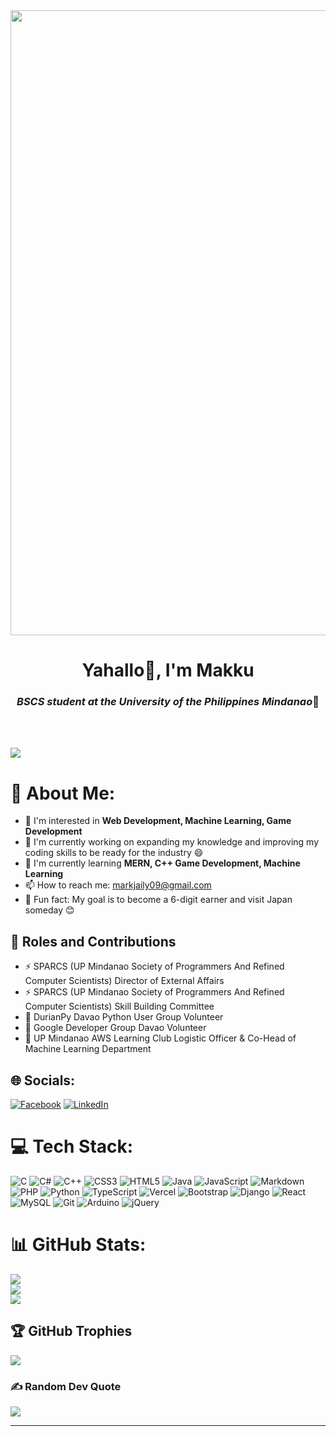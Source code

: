 <div align="center">
  <img src="https://github.com/user-attachments/assets/afb07961-e9aa-4e1d-b12d-6f51f7248c0a" width="1000"/>
</div>

<h1 align="center">Yahallo👋, I'm Makku</h1>
<h3 align="center"><i>BSCS student at the University of the Philippines Mindanao</i>🌟</h3>
<br><br>

[![](https://visitcount.itsvg.in/api?id=Maakkkuu&icon=9&color=0)](https://visitcount.itsvg.in)

# 💫 About Me:
- 👀 I'm interested in **Web Development, Machine Learning, Game Development**<br>
- 🔭 I'm currently working on expanding my knowledge and improving my coding skills to be ready for the industry 😄<br>
- 🌱 I'm currently learning **MERN, C++ Game Development, Machine Learning**<br>
- 📫 How to reach me: markjaily09@gmail.com<br>
- 🍙 Fun fact: My goal is to become a 6-digit earner and visit Japan someday 😊


## 🔬 Roles and Contributions

- ⚡ SPARCS (UP Mindanao Society of Programmers And Refined Computer Scientists) Director of External Affairs
- ⚡ SPARCS (UP Mindanao Society of Programmers And Refined Computer Scientists) Skill Building Committee
- 🐍 DurianPy Davao Python User Group Volunteer
- 👾 Google Developer Group Davao Volunteer
- 🦅 UP Mindanao AWS Learning Club Logistic Officer & Co-Head of Machine Learning Department 

## 🌐 Socials:
[![Facebook](https://img.shields.io/badge/Facebook-%231877F2.svg?logo=Facebook&logoColor=white)](https://facebook.com/markjaily.pena.9)
[![LinkedIn](https://img.shields.io/badge/LinkedIn-%230077B5.svg?logo=linkedin&logoColor=white)](https://linkedin.com/in/makkukuma) 


# 💻 Tech Stack:
![C](https://img.shields.io/badge/c-%2300599C.svg?style=for-the-badge&logo=c&logoColor=white) ![C#](https://img.shields.io/badge/c%23-%23239120.svg?style=for-the-badge&logo=csharp&logoColor=white) ![C++](https://img.shields.io/badge/c++-%2300599C.svg?style=for-the-badge&logo=c%2B%2B&logoColor=white) ![CSS3](https://img.shields.io/badge/css3-%231572B6.svg?style=for-the-badge&logo=css3&logoColor=white) ![HTML5](https://img.shields.io/badge/html5-%23E34F26.svg?style=for-the-badge&logo=html5&logoColor=white) ![Java](https://img.shields.io/badge/java-%23ED8B00.svg?style=for-the-badge&logo=openjdk&logoColor=white) ![JavaScript](https://img.shields.io/badge/javascript-%23323330.svg?style=for-the-badge&logo=javascript&logoColor=%23F7DF1E) ![Markdown](https://img.shields.io/badge/markdown-%23000000.svg?style=for-the-badge&logo=markdown&logoColor=white) ![PHP](https://img.shields.io/badge/php-%23777BB4.svg?style=for-the-badge&logo=php&logoColor=white) ![Python](https://img.shields.io/badge/python-3670A0?style=for-the-badge&logo=python&logoColor=ffdd54) ![TypeScript](https://img.shields.io/badge/typescript-%23007ACC.svg?style=for-the-badge&logo=typescript&logoColor=white) ![Vercel](https://img.shields.io/badge/vercel-%23000000.svg?style=for-the-badge&logo=vercel&logoColor=white) ![Bootstrap](https://img.shields.io/badge/bootstrap-%238511FA.svg?style=for-the-badge&logo=bootstrap&logoColor=white) ![Django](https://img.shields.io/badge/django-%23092E20.svg?style=for-the-badge&logo=django&logoColor=white) ![React](https://img.shields.io/badge/react-%2320232a.svg?style=for-the-badge&logo=react&logoColor=%2361DAFB) ![MySQL](https://img.shields.io/badge/mysql-4479A1.svg?style=for-the-badge&logo=mysql&logoColor=white) ![Git](https://img.shields.io/badge/git-%23F05033.svg?style=for-the-badge&logo=git&logoColor=white) ![Arduino](https://img.shields.io/badge/-Arduino-00979D?style=for-the-badge&logo=Arduino&logoColor=white) ![jQuery](https://img.shields.io/badge/jquery-%230769AD.svg?style=for-the-badge&logo=jquery&logoColor=white)

# 📊 GitHub Stats:
![](https://github-readme-stats.vercel.app/api?username=Maakkkuu&theme=tokyonight&hide_border=false&include_all_commits=true&count_private=true)<br/>
![](https://github-readme-streak-stats.herokuapp.com/?user=Maakkkuu&theme=tokyonight&hide_border=false)<br/>
![](https://github-readme-stats.vercel.app/api/top-langs/?username=Maakkkuu&theme=tokyonight&hide_border=false&include_all_commits=true&count_private=true&layout=compact)

## 🏆 GitHub Trophies
![](https://github-profile-trophy.vercel.app/?username=Maakkkuu&theme=tokyonight&no-frame=false&no-bg=false&margin-w=4)

### ✍️ Random Dev Quote
![](https://quotes-github-readme.vercel.app/api?type=horizontal&theme=tokyonight)

---
